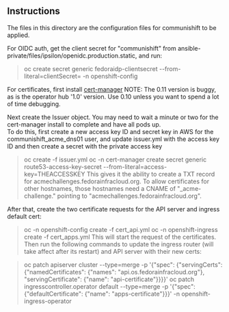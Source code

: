 Instructions
------------

The files in this directory are the configuration files for communishift to be applied.

For OIDC auth, get the client secret for "communishift" from ansible-private/files/ipsilon/openidc.production.static, and run:
> oc create secret generic fedoraidp-clientsecret --from-literal=clientSecret=<client-secret> -n openshift-config

For certificates, first install [cert-manager](https://docs.cert-manager.io/en/release-0.10/)
NOTE: The 0.11 version is buggy, as is the operator hub '1.0' version. Use 0.10 unless you want
to spend a lot of time debugging.

Next create the Issuer object. You may need to wait a minute or two for the cert-manager install
to complete and have all pods up.  
To do this, first create a new access key ID and secret key in AWS for the communishift_acme_dns01 user, and update issuer.yml with the access key ID and then create a secret with the private access key
> oc create -f issuer.yml
> oc -n cert-manager create secret generic route53-access-key-secret --from-literal=access-key=THEACCESSKEY
This gives it the ability to create a TXT record for acmechallenges.fedorainfracloud.org.
To allow certificates for other hostnames, those hostnames need a CNAME of "_acme-challenge.<hostname>" pointing to "acmechallenges.fedorainfracloud.org".

After that, create the two certificate requests for the API server and ingress default cert:
> oc -n openshift-config create -f cert_api.yml
> oc -n openshift-ingress create -f cert_apps.yml
This will start the request of the certificates.
Then run the following commands to update the ingress router (will take affect after its restart) and API server with their new certs:

> oc patch apiserver cluster --type=merge -p '{"spec": {"servingCerts": {"namedCertificates": {"names": "api.os.fedorainfracloud.org"}, "servingCertificate": {"name": "api-certificate"}}}}'
> oc patch ingresscontroller.operator default --type=merge -p '{"spec":{"defaultCertificate": {"name": "apps-certificate"}}}' -n openshift-ingress-operator
